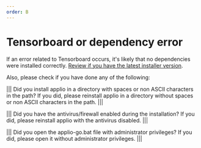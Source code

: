 ```yaml
---
order: B
---
```

# Tensorboard or dependency error

If an error related to Tensorboard occurs, it's likely that no dependencies were installed correctly. [Review if you have the latest installer version](../../installation/install.md).

Also, please check if you have done any of the following:

||| Did you install applio in a directory with spaces or non ASCII characters in the path?
If you did, please reinstall applio in a directory without spaces or non ASCII characters in the path.
|||

||| Did you have the antivirus/firewall enabled during the installation?
If you did, please reinstall applio with the antivirus disabled.
|||

||| Did you open the applio-go.bat file with administrator privileges?
If you did, please open it without administrator privileges.
|||
